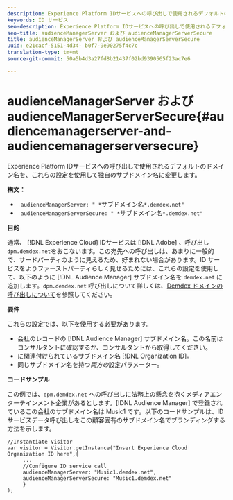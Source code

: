 ```yaml
---
description: Experience Platform IDサービスへの呼び出しで使用されるデフォルトのドメイン名を、これらの設定を使用して独自のサブドメイン名に変更します。
keywords: ID サービス
seo-description: Experience Platform IDサービスへの呼び出しで使用されるデフォルトのドメイン名を、これらの設定を使用して独自のサブドメイン名に変更します。
seo-title: audienceManagerServer および audienceManagerServerSecure
title: audienceManagerServer および audienceManagerServerSecure
uuid: e21cacf-5151-4d34- b0f7-9e90275f4c7c
translation-type: tm+mt
source-git-commit: 50a5b4d3a27fd8b21437f02bd9390565f23ac7e6

---
```



# audienceManagerServer および audienceManagerServerSecure{#audiencemanagerserver-and-audiencemanagerserversecure}

Experience Platform IDサービスへの呼び出しで使用されるデフォルトのドメイン名を、これらの設定を使用して独自のサブドメイン名に変更します。

**構文：**

* ` audienceManagerServer: " *`サブドメイン名`*.demdex.net"`
* ` audienceManagerServerSecure: " *`サブドメイン名`*.demdex.net"`

**目的**

通常、 [!DNL Experience Cloud] IDサービスは [!DNL Adobe] 、呼び出し `dpm.demdex.net`をおこないます。この宛先への呼び出しは、あまりに一般的で、サードパーティのように見えるため、好まれない場合があります。ID サービスをよりファーストパーティらしく見せるためには、これらの設定を使用して、以下のように [!DNL Audience Manager] サブドメイン名を `demdex.net` に追加します。`dpm.demdex.net` 呼び出しについて詳しくは、[Demdex ドメインの呼び出しについて](https://marketing.adobe.com/resources/help/en_US/aam/demdex-calls.html)を参照してください。

**要件**

これらの設定では、以下を使用する必要があります。

* 会社のレコードの [!DNL Audience Manager] サブドメイン名。この名前はコンサルタントに確認するか、コンサルタントから取得してください。
* に関連付けられているサブドメイン名 [!DNL Organization ID]。
* 同じサブドメイン名を持つ*両方の*設定パラメーター。

**コードサンプル**

この例では、`dpm.demdex.net` への呼び出しに法務上の懸念を抱くメディアエンターテインメント企業があるとします。[!DNL Audience Manager] で登録されているこの会社のサブドメイン名は Music1 です。以下のコードサンプルは、ID サービスデータ呼び出しをこの顧客固有のサブドメイン名でブランディングする方法を示します。

```
//Instantiate Visitor 
var visitor = Visitor.getInstance("Insert Experience Cloud Organization ID here",{ 
     ... 
     //Configure ID service call 
     audienceManagerServer: "Music1.demdex.net", 
     audienceManagerServerSecure: "Music1.demdex.net" 
     } 
);
```

